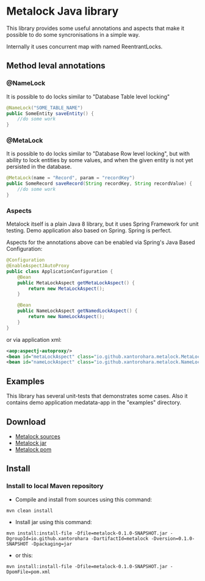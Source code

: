 # Metalock Java library
This library provides some useful annotations and aspects that make it possible
to do some syncronisations in a simple way.

Internally it uses concurrent map with named ReentrantLocks.


## Method leval annotations
### @NameLock
It is possible to do locks similar to "Database Table level locking"

```java
@NameLock("SOME_TABLE_NAME")
public SomeEntity saveEntity() {
    //do some work
}
```

### @MetaLock
It is possible to do locks similar to "Database Row level locking",
but with ability to lock entities by some values,
and when the given entity is not yet persisted in the database.
```java
@MetaLock(name = "Record", param = "recordKey")
public SomeRecord saveRecord(String recordKey, String recordValue) {
    //do some work
}
```

### Aspects
Metalock itself is a plain Java 8 library, but it uses Spring Framework for unit testing.
Demo application also based on Spring. Spring is perfect.

Aspects for the annotations above can be enabled via Spring's Java Based Configuration:
```java
@Configuration
@EnableAspectJAutoProxy
public class ApplicationConfiguration {
    @Bean
    public MetaLockAspect getMetaLockAspect() {
        return new MetaLockAspect();
    }

    @Bean
    public NameLockAspect getNamedLockAspect() {
        return new NameLockAspect();
    }
}
```

or via application xml:

```xml
<aop:aspectj-autoproxy/>
<bean id="metaLockAspect" class="io.github.xantorohara.metalock.MetaLockAspect"/>
<bean id="nameLockAspect" class="io.github.xantorohara.metalock.NameLockAspect"/>
```

## Examples

This library has several unit-tests that demonstrates some cases.
Also it contains demo application medatata-app in the "examples" directory.


## Download
- [Metalock sources](https://github.com/xantorohara/metalock/archive/master.zip)
- [Metalock jar](https://github.com/xantorohara/metalock/raw/master/target/metalock-0.1.0-SNAPSHOT.jar)
- [Metalock pom](https://github.com/xantorohara/metalock/raw/master/target/pom.xml)

## Install

### Install to local Maven repository
- Compile and install from sources using this command:

`mvn clean install`

- Install jar using this command:

`mvn install:install-file -Dfile=metalock-0.1.0-SNAPSHOT.jar -DgroupId=io.github.xantorohara
-DartifactId=metalock -Dversion=0.1.0-SNAPSHOT -Dpackaging=jar`

- or this:

`mvn install:install-file -Dfile=metalock-0.1.0-SNAPSHOT.jar -DpomFile=pom.xml`


